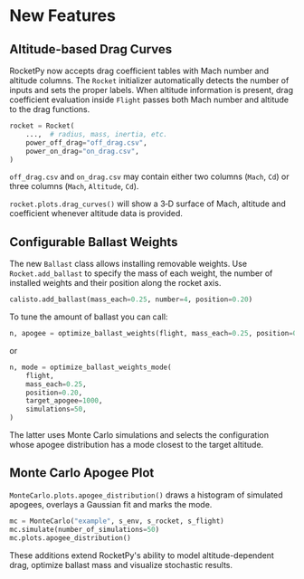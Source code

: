 # New Features

## Altitude-based Drag Curves

RocketPy now accepts drag coefficient tables with Mach number and altitude columns. The `Rocket` initializer automatically detects the number of inputs and sets the proper labels. When altitude information is present, drag coefficient evaluation inside `Flight` passes both Mach number and altitude to the drag functions.

```python
rocket = Rocket(
    ...,  # radius, mass, inertia, etc.
    power_off_drag="off_drag.csv",
    power_on_drag="on_drag.csv",
)
```

`off_drag.csv` and `on_drag.csv` may contain either two columns (`Mach`, `Cd`) or three columns (`Mach`, `Altitude`, `Cd`).

`rocket.plots.drag_curves()` will show a 3‑D surface of Mach, altitude and coefficient whenever altitude data is provided.

## Configurable Ballast Weights

The new `Ballast` class allows installing removable weights. Use `Rocket.add_ballast` to specify the mass of each weight, the number of installed weights and their position along the rocket axis.

```python
calisto.add_ballast(mass_each=0.25, number=4, position=0.20)
```

To tune the amount of ballast you can call:

```python
n, apogee = optimize_ballast_weights(flight, mass_each=0.25, position=0.20, target_apogee=1000)
```

or

```python
n, mode = optimize_ballast_weights_mode(
    flight,
    mass_each=0.25,
    position=0.20,
    target_apogee=1000,
    simulations=50,
)
```

The latter uses Monte Carlo simulations and selects the configuration whose apogee distribution has a mode closest to the target altitude.

## Monte Carlo Apogee Plot

`MonteCarlo.plots.apogee_distribution()` draws a histogram of simulated apogees, overlays a Gaussian fit and marks the mode.

```python
mc = MonteCarlo("example", s_env, s_rocket, s_flight)
mc.simulate(number_of_simulations=50)
mc.plots.apogee_distribution()
```

These additions extend RocketPy's ability to model altitude-dependent drag, optimize ballast mass and visualize stochastic results.
